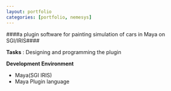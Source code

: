 ```yaml
---
layout: portfolio
categories: [portfolio, nemesys]
---
```


####a plugin software for painting simulation of cars in Maya on SGI/IRIS####

  **Tasks**
  : Designing and programming the plugin

  **Development Environment**

  - Maya(SGI IRIS)
  - Maya Plugin language
